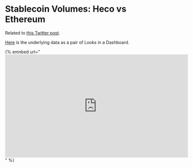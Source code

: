 # Stablecoin Volumes: Heco vs Ethereum

Related to [this Twitter post](https://twitter.com/ChainArgos/status/1749256253996720516).

[Here](https://dashargos.chainargos.com/dashboards/83) is the underlying data as a pair of Looks in a Dashboard.

{% emnbed url="<iframe src='https://dashargos.chainargos.com/embed/public/b3ZCHksJF9vCt5RDSRjyydhPzHgX5vrt' width='600' height='338' frameborder='0'></iframe>" %}